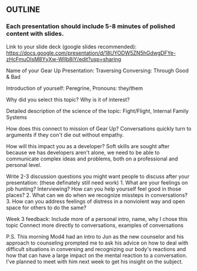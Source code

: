 ## OUTLINE

### Each presentation should include 5-8 minutes of polished content with slides.

  Link to your slide deck (google slides recommended): https://docs.google.com/presentation/d/18UYODW5ZN5hGdwgDFYe-zHcFmuOIsM8YyXw-WIlb8iY/edit?usp=sharing

  Name of your Gear Up Presentation: Traversing Conversing: Through Good & Bad

  Introduction of yourself: Peregrine, Pronouns: they/them

  Why did you select this topic?  Why is it of interest?

  Detailed description of the science of the topic: Fight/Flight, Internal Family Systems

  How does this connect to mission of Gear Up?
    Conversations quickly turn to arguments if they con't die out without empathy.

  How will this impact you as a developer?
    Soft skills are sought after because we has developers aren't alone, we need to be able to communicate complex ideas and problems, both on a professional and personal level.

  Write 2-3 discussion questions you might want people to discuss after your presentation:
    (these definately still need work)
    1. What are your feelings on job hunting? Interviewing? How can you help yourself feel good in those places?
    2. What can we do when we recognize missteps in conversations?
    3. How can you address feelings of distress in a nonviolent way and open space for others to do the same?

Week 3 feedback:
  Include more of a personal intro, name, why I chose this topic
  Connect more directly to conversations, examples of conversations
  
  P.S. This morning Mod4 had an intro to Jun as the new counselor and his approach to counseling prompted me to ask his advice on how to deal with difficult situations in conversing and recognizing our body's reactions and how that can have a large impact on the mental reaction to a conversation. I've planned to meet with him next week to get his insight on the subject.
